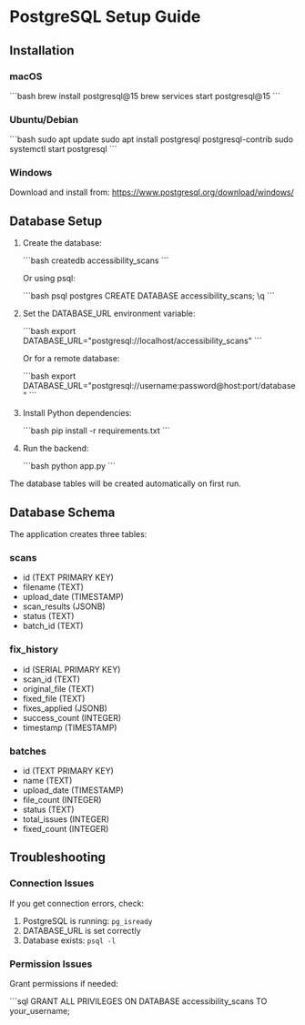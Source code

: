 # PostgreSQL Setup Guide

## Installation

### macOS

\`\`\`bash
brew install postgresql@15
brew services start postgresql@15
\`\`\`

### Ubuntu/Debian

\`\`\`bash
sudo apt update
sudo apt install postgresql postgresql-contrib
sudo systemctl start postgresql
\`\`\`

### Windows

Download and install from: <https://www.postgresql.org/download/windows/>

## Database Setup

1. Create the database:

    \`\`\`bash
    createdb accessibility_scans
    \`\`\`

    Or using psql:

    \`\`\`bash
    psql postgres
    CREATE DATABASE accessibility_scans;
    \q
    \`\`\`

2. Set the DATABASE_URL environment variable:

    \`\`\`bash
    export DATABASE_URL="postgresql://localhost/accessibility_scans"
    \`\`\`

    Or for a remote database:

    \`\`\`bash
    export DATABASE_URL="postgresql://username:password@host:port/database"
    \`\`\`

3. Install Python dependencies:

    \`\`\`bash
    pip install -r requirements.txt
    \`\`\`

4. Run the backend:

    \`\`\`bash
    python app.py
    \`\`\`

The database tables will be created automatically on first run.

## Database Schema

The application creates three tables:

### scans

- id (TEXT PRIMARY KEY)
- filename (TEXT)
- upload_date (TIMESTAMP)
- scan_results (JSONB)
- status (TEXT)
- batch_id (TEXT)

### fix_history

- id (SERIAL PRIMARY KEY)
- scan_id (TEXT)
- original_file (TEXT)
- fixed_file (TEXT)
- fixes_applied (JSONB)
- success_count (INTEGER)
- timestamp (TIMESTAMP)

### batches

- id (TEXT PRIMARY KEY)
- name (TEXT)
- upload_date (TIMESTAMP)
- file_count (INTEGER)
- status (TEXT)
- total_issues (INTEGER)
- fixed_count (INTEGER)

## Troubleshooting

### Connection Issues

If you get connection errors, check:

1. PostgreSQL is running: `pg_isready`
2. DATABASE_URL is set correctly
3. Database exists: `psql -l`

### Permission Issues

Grant permissions if needed:

\`\`\`sql
GRANT ALL PRIVILEGES ON DATABASE accessibility_scans TO your_username;

